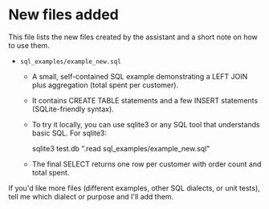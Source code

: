 # New files added

This file lists the new files created by the assistant and a short note on how to use them.

- `sql_examples/example_new.sql`
  - A small, self-contained SQL example demonstrating a LEFT JOIN plus aggregation (total spent per customer).
  - It contains CREATE TABLE statements and a few INSERT statements (SQLite-friendly syntax).
  - To try it locally, you can use sqlite3 or any SQL tool that understands basic SQL. For sqlite3:

    sqlite3 test.db ".read sql_examples/example_new.sql"

  - The final SELECT returns one row per customer with order count and total spent.

If you'd like more files (different examples, other SQL dialects, or unit tests), tell me which dialect or purpose and I'll add them.